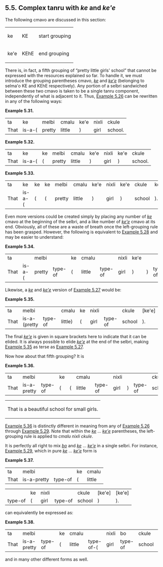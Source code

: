 <a id="section-ke-grouping"></a>5.5. <a id="c5s5"></a>Complex tanru with _ke_ and _ke'e_
----------------------------------------------------------------------------------------

The following cmavo are discussed in this section:

<table class="cmavo-list"><colgroup></colgroup><tbody><tr class="cmavo-entry"><td class="cmavo"><p class="cmavo">ke</p></td><td class="selmaho"><p class="selmaho">KE</p></td><td class="description"><p class="description">start grouping</p></td></tr><tr class="cmavo-entry"><td class="cmavo"><p class="cmavo">ke'e</p></td><td class="selmaho"><p class="selmaho">KEhE</p></td><td class="description"><p class="description">end grouping</p></td></tr></tbody></table>

<a id="id-1.6.7.4.1" class="indexterm"></a><a id="id-1.6.7.4.2" class="indexterm"></a>There is, in fact, a fifth grouping of “pretty little girls' school” that cannot be expressed with the resources explained so far. To handle it, we must introduce the grouping parentheses cmavo, _<a id="id-1.6.7.4.4.1" class="indexterm"></a>[_ke_](../go01#valsi-ke)_ and _<a id="id-1.6.7.4.5.1" class="indexterm"></a>[_ke'e_](../go01#valsi-kehe)_ (belonging to selma'o KE and KEhE respectively). Any portion of a selbri sandwiched between these two cmavo is taken to be a single tanru component, independently of what is adjacent to it. Thus, [Example 5.26](../section-complex-grouping#example-random-id-qjmr) can be rewritten in any of the following ways:

<div class="interlinear-gloss-example example">
<a id="example-random-id-qjqu"></a>

**Example 5.31. <a id="c5e5d1"></a>** 

<table class="interlinear-gloss"><colgroup></colgroup><tbody><tr class="jbo"><td>ta</td><td>ke</td><td>melbi</td><td>cmalu</td><td>ke'e</td><td>nixli</td><td>ckule</td></tr><tr class="gloss"><td>That</td><td>is-a-(</td><td>pretty</td><td>little</td><td>)</td><td>girl</td><td>school.</td></tr></tbody></table>

</div>  
<div class="interlinear-gloss-example example">
<a id="example-random-id-qJQz"></a>

**Example 5.32. <a id="c5e5d2"></a>** 

<table class="interlinear-gloss"><colgroup></colgroup><tbody><tr class="jbo"><td>ta</td><td>ke</td><td>ke</td><td>melbi</td><td>cmalu</td><td>ke'e</td><td>nixli</td><td>ke'e</td><td>ckule</td></tr><tr class="gloss"><td>That</td><td>is-a-(</td><td>(</td><td>pretty</td><td>little</td><td>)</td><td>girl</td><td>)</td><td>school.</td></tr></tbody></table>

</div>  
<div class="interlinear-gloss-example example">
<a id="example-random-id-qjSA"></a>

**Example 5.33. <a id="c5e5d3"></a>** 

<table class="interlinear-gloss"><colgroup></colgroup><tbody><tr class="jbo"><td>ta</td><td>ke</td><td>ke</td><td>ke</td><td>melbi</td><td>cmalu</td><td>ke'e</td><td>nixli</td><td>ke'e</td><td>ckule</td><td>ke'e</td></tr><tr class="gloss"><td>That</td><td>is-a-(</td><td>(</td><td>(</td><td>pretty</td><td>little</td><td>)</td><td>girl</td><td>)</td><td>school</td><td>).</td></tr></tbody></table>

</div>  

Even more versions could be created simply by placing any number of _<a id="id-1.6.7.8.1.1" class="indexterm"></a>[_ke_](../go01#valsi-ke)_ cmavo at the beginning of the selbri, and a like number of _<a id="id-1.6.7.8.2.1" class="indexterm"></a>[_ke'e_](../go01#valsi-kehe)_ cmavo at its end. Obviously, all of these are a waste of breath once the left-grouping rule has been grasped. However, the following is equivalent to [Example 5.28](../section-complex-grouping#example-random-id-qjog) and may be easier to understand:

<div class="interlinear-gloss-example example">
<a id="example-random-id-zV26"></a>

**Example 5.34. <a id="c5e5d4"></a>** 

<table class="interlinear-gloss"><colgroup></colgroup><tbody><tr class="jbo"><td>ta</td><td></td><td>melbi</td><td></td><td>ke</td><td>cmalu</td><td></td><td>nixli</td><td>ke'e</td><td></td><td></td><td>ckule</td></tr><tr class="gloss"><td>That</td><td>is-a-(</td><td>pretty</td><td>type-of</td><td>(</td><td>little</td><td>type-of</td><td>girl</td><td>)</td><td>)</td><td>type-of</td><td>school.</td></tr></tbody></table>

</div>  

Likewise, a _<a id="id-1.6.7.10.1.1" class="indexterm"></a>[_ke_](../go01#valsi-ke)_ and _<a id="id-1.6.7.10.2.1" class="indexterm"></a>[_ke'e_](../go01#valsi-kehe)_ version of [Example 5.27](../section-complex-grouping#example-random-id-qjNi) would be:

<div class="interlinear-gloss-example example">
<a id="example-random-id-AUdM"></a>

**Example 5.35. <a id="c5e5d5"></a>** 

<table class="interlinear-gloss"><colgroup></colgroup><tbody><tr class="jbo"><td>ta</td><td>melbi</td><td></td><td>cmalu</td><td>ke</td><td>nixli</td><td></td><td>ckule</td><td>[ke'e]</td></tr><tr class="gloss"><td>That</td><td>is-a-(pretty</td><td>type-of</td><td>little)</td><td>(</td><td>girl</td><td>type-of</td><td>school</td><td>).</td></tr></tbody></table>

</div>  

The final _<a id="id-1.6.7.12.1.1" class="indexterm"></a>[_ke'e_](../go01#valsi-kehe)_ is given in square brackets here to indicate that it can be elided. It is always possible to elide _<a id="id-1.6.7.12.2.1" class="indexterm"></a>[_ke'e_](../go01#valsi-kehe)_ at the end of the selbri, making [Example 5.35](../section-ke-grouping#example-random-id-AUdM) as terse as [Example 5.27](../section-complex-grouping#example-random-id-qjNi).

Now how about that fifth grouping? It is

<div class="interlinear-gloss-example example">
<a id="example-random-id-tz0L"></a>

**Example 5.36. <a id="c5e5d6"></a>** 

<table class="interlinear-gloss"><colgroup></colgroup><tbody><tr class="jbo"><td>ta</td><td>melbi</td><td></td><td>ke</td><td></td><td>cmalu</td><td></td><td>nixli</td><td></td><td></td><td>ckule</td><td>[ke'e]</td></tr><tr class="gloss"><td>That</td><td>is-a-pretty</td><td>type-of</td><td>(</td><td>(</td><td>little</td><td>type-of</td><td>girl</td><td>)</td><td>type-of</td><td>school</td><td>).</td></tr></tbody></table>

<table class="interlinear-gloss"><tbody><tr class="para"><td colspan="12321"><p class="natlang">That is a beautiful school for small girls.</p></td></tr></tbody></table>

</div>  

[Example 5.36](../section-ke-grouping#example-random-id-tz0L) is distinctly different in meaning from any of [Example 5.26](../section-complex-grouping#example-random-id-qjmr) through [Example 5.29](../section-complex-grouping#example-random-id-qjop). Note that within the _<a id="id-1.6.7.15.4.1" class="indexterm"></a>[_ke_](../go01#valsi-ke)_ … _<a id="id-1.6.7.15.5.1" class="indexterm"></a>[_ke'e_](../go01#valsi-kehe)_ parentheses, the left-grouping rule is applied to _<a id="id-1.6.7.15.6.1" class="indexterm"></a>cmalu nixli ckule_.

<a id="id-1.6.7.16.1" class="indexterm"></a>It is perfectly all right to mix _<a id="id-1.6.7.16.2.1" class="indexterm"></a>[_bo_](../go01#valsi-bo)_ and _<a id="id-1.6.7.16.3.1" class="indexterm"></a>[_ke_](../go01#valsi-ke)_ … _<a id="id-1.6.7.16.4.1" class="indexterm"></a>[_ke'e_](../go01#valsi-kehe)_ in a single selbri. For instance, [Example 5.29](../section-complex-grouping#example-random-id-qjop), which in pure _<a id="id-1.6.7.16.6.1" class="indexterm"></a>[_ke_](../go01#valsi-ke)_ … _<a id="id-1.6.7.16.7.1" class="indexterm"></a>[_ke'e_](../go01#valsi-kehe)_ form is

<div class="interlinear-gloss-example example">
<a id="example-random-id-uBS4"></a>

**Example 5.37. <a id="c5e5d7"></a>** 

<table class="interlinear-gloss"><colgroup></colgroup><tbody><tr class="jbo"><td>ta</td><td>melbi</td><td></td><td>ke</td><td>cmalu</td></tr><tr class="gloss"><td>That</td><td>is-a-pretty</td><td>type-of</td><td>(</td><td>little</td></tr></tbody></table>

<table class="interlinear-gloss"><colgroup></colgroup><tbody><tr class="jbo"><td></td><td>ke</td><td>nixli</td><td></td><td>ckule</td><td>[ke'e]</td><td>[ke'e]</td></tr><tr class="gloss"><td>type-of</td><td>(</td><td>girl</td><td>type-of</td><td>school</td><td>)</td><td>).</td></tr></tbody></table>

</div>  

can equivalently be expressed as:

<div class="interlinear-gloss-example example">
<a id="example-random-id-Ei5U"></a>

**Example 5.38. <a id="c5e5d8"></a>** 

<table class="interlinear-gloss"><colgroup></colgroup><tbody><tr class="jbo"><td>ta</td><td>melbi</td><td></td><td>ke</td><td>cmalu</td><td></td><td>nixli</td><td>bo</td><td>ckule</td><td>[ke'e]</td></tr><tr class="gloss"><td>That</td><td>is-a-pretty</td><td>type-of</td><td>(</td><td>little</td><td>type-of-(</td><td>girl</td><td>type-of</td><td>school</td><td>)).</td></tr></tbody></table>

</div>  

and in many other different forms as well.